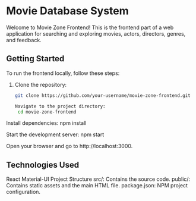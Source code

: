 # Movie Database System

Welcome to Movie Zone Frontend! This is the frontend part of a web application for searching and exploring movies, actors, directors, genres, and feedback.

## Getting Started

To run the frontend locally, follow these steps:

1. Clone the repository:

   ```bash
   git clone https://github.com/your-username/movie-zone-frontend.git
   
   Navigate to the project directory:
    cd movie-zone-frontend

Install dependencies:
npm install

Start the development server:
npm start

Open your browser and go to http://localhost:3000.

## Technologies Used
 React
 Material-UI
 Project Structure
 src/: Contains the source code.
 public/: Contains static assets and the main HTML file.
 package.json: NPM project configuration.

